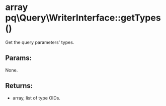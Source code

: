 # array pq\Query\WriterInterface::getTypes()

Get the query parameters' types.

## Params:

None.

## Returns:

* array, list of type OIDs.
